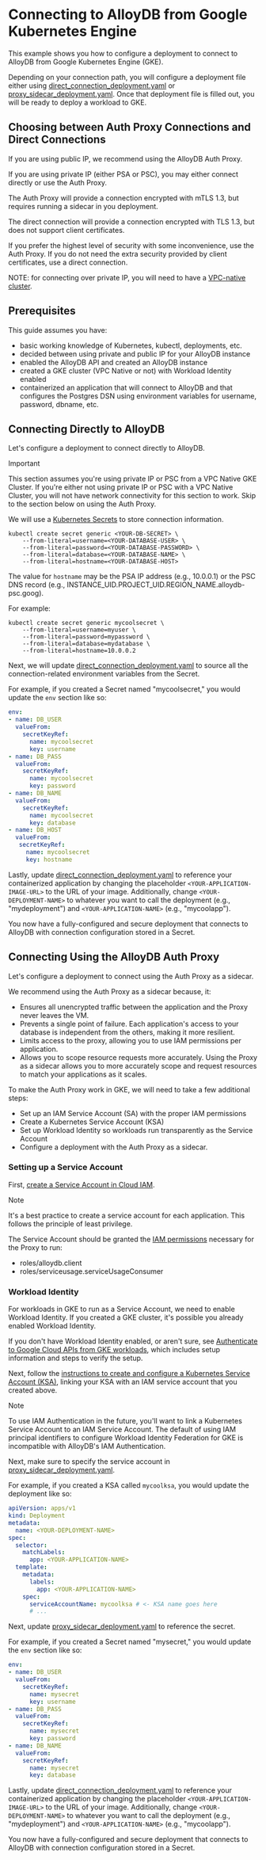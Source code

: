 # Connecting to AlloyDB from Google Kubernetes Engine

This example shows you how to configure a deployment to connect to AlloyDB from
Google Kubernetes Engine (GKE).

Depending on your connection path, you will configure a deployment file either
using [direct_connection_deployment.yaml][] or
[proxy_sidecar_deployment.yaml][]. Once that deployment file is filled out, you
will be ready to deploy a workload to GKE.

[direct_connection_deployment.yaml]: direct_connection_deployment.yaml
[proxy_sidecar_deployment.yaml]: proxy_sidecar_deployment.yaml

## Choosing between Auth Proxy Connections and Direct Connections

If you are using public IP, we recommend using the AlloyDB Auth Proxy.

If you are using private IP (either PSA or PSC), you may either connect
directly or use the Auth Proxy.

The Auth Proxy will provide a connection encrypted with mTLS 1.3, but requires
running a sidecar in you deployment.

The direct connection will provide a connection encrypted with TLS 1.3, but
does not support client certificates.

If you prefer the highest level of security with some inconvenience, use the
Auth Proxy. If you do not need the extra security provided by client
certificates, use a direct connection.

NOTE: for connecting over private IP, you will need to have a [VPC-native
cluster][vpc-native].

[vpc-native]: https://cloud.google.com/kubernetes-engine/docs/concepts/alias-ips

## Prerequisites

This guide assumes you have:

- basic working knowledge of Kubernetes, kubectl, deployments, etc.
- decided between using private and public IP for your AlloyDB instance
- enabled the AlloyDB API and created an AlloyDB instance
- created a GKE cluster (VPC Native or not) with Workload Identity enabled
- containerized an application that will connect to AlloyDB and that configures
  the Postgres DSN using environment variables for username, password, dbname,
  etc.

## Connecting Directly to AlloyDB

Let's configure a deployment to connect directly to AlloyDB.

> [!IMPORTANT]
> This section assumes you're using private IP or PSC from a VPC Native GKE
> Cluster. If you're either not using private IP or PSC with a VPC Native
> Cluster, you will not have network connectivity for this section to work.
> Skip to the section below on using the Auth Proxy.

We will use a [Kubernetes Secrets][ksa-secret] to store connection information.

[ksa-secret]: https://kubernetes.io/docs/concepts/configuration/secret/

```shell
kubectl create secret generic <YOUR-DB-SECRET> \
    --from-literal=username=<YOUR-DATABASE-USER> \
    --from-literal=password=<YOUR-DATABASE-PASSWORD> \
    --from-literal=database=<YOUR-DATABASE-NAME> \
    --from-literal=hostname=<YOUR-DATABASE-HOST>
```

The value for `hostname` may be the PSA IP address (e.g., 10.0.0.1) or the
PSC DNS record (e.g., INSTANCE_UID.PROJECT_UID.REGION_NAME.alloydb-psc.goog).

For example:

```
kubectl create secret generic mycoolsecret \
    --from-literal=username=myuser \
    --from-literal=password=mypassword \
    --from-literal=database=mydatabase \
    --from-literal=hostname=10.0.0.2
```

Next, we will update [direct_connection_deployment.yaml][] to source all the
connection-related environment variables from the Secret.

For example, if you created a Secret named "mycoolsecret," you would update the
`env` section like so:

```yaml
env:
- name: DB_USER
  valueFrom:
    secretKeyRef:
      name: mycoolsecret
      key: username
- name: DB_PASS
  valueFrom:
    secretKeyRef:
      name: mycoolsecret
      key: password
- name: DB_NAME
  valueFrom:
    secretKeyRef:
      name: mycoolsecret
      key: database
- name: DB_HOST
  valueFrom:
   secretKeyRef:
     name: mycoolsecret
     key: hostname
```

Lastly, update [direct_connection_deployment.yaml][] to reference your
containerized application by changing the placeholder
`<YOUR-APPLICATION-IMAGE-URL>` to the URL of your image. Additionally, change
`<YOUR-DEPLOYMENT-NAME>` to whatever you want to call the deployment (e.g.,
"mydeployment") and `<YOUR-APPLICATION-NAME>` (e.g., "mycoolapp").

You now have a fully-configured and secure deployment that connects to
AlloyDB with connection configuration stored in a Secret.

## Connecting Using the AlloyDB Auth Proxy

Let's configure a deployment to connect using the Auth Proxy as a sidecar.

We recommend using the Auth Proxy as a sidecar because, it:

- Ensures all unencrypted traffic between the application and the Proxy never
  leaves the VM.
- Prevents a single point of failure. Each application's access to your
  database is independent from the others, making it more resilient.
- Limits access to the proxy, allowing you to use IAM permissions per
  application.
- Allows you to scope resource requests more accurately. Using the Proxy as a
  sidecar allows you to more accurately scope and request resources to match
  your applications as it scales.

To make the Auth Proxy work in GKE, we will need to take a few additional
steps:

- Set up an IAM Service Account (SA) with the proper IAM permissions
- Create a Kubernetes Service Account (KSA)
- Set up Workload Identity so workloads run transparently as the Service
  Account
- Configure a deployment with the Auth Proxy as a sidecar.

### Setting up a Service Account

First, [create a Service Account in Cloud IAM][create-sa].

[create-sa]: https://cloud.google.com/iam/docs/service-accounts-create

> [!NOTE]
> It's a best practice to create a service account for each application. This
> follows the principle of least privilege.

The Service Account should be granted the [IAM permissions][iam] necessary for
the Proxy to run:

- roles/alloydb.client
- roles/serviceusage.serviceUsageConsumer

[iam]: https://cloud.google.com/alloydb/docs/auth-proxy/overview#how-authorized

### Workload Identity

For workloads in GKE to run as a Service Account, we need to enable Workload
Identity. If you created a GKE cluster, it's possible you already enabled
Workload Identity.

If you don't have Workload Identity enabled, or aren't sure, see [Authenticate
to Google Cloud APIs from GKE workloads][wi], which includes setup information
and steps to verify the setup.

[wi]: https://cloud.google.com/kubernetes-engine/docs/how-to/workload-identity

Next, follow the [instructions to create and configure a Kubernetes Service
Account (KSA)][ksa-setup], linking your KSA with an IAM service account that
you created above.

> [!NOTE]
> To use IAM Authentication in the future, you'll want to link a Kubernetes
> Service Account to an IAM Service Account. The default of using IAM principal
> identifiers to configure Workload Identity Federation for GKE is incompatible
> with AlloyDB's IAM Authentication.

[ksa-setup]: https://cloud.google.com/kubernetes-engine/docs/how-to/workload-identity#kubernetes-sa-to-iam

Next, make sure to specify the service account in
[proxy_sidecar_deployment.yaml][].

For example, if you created a KSA called `mycoolksa`, you would update the
deployment like so:

```yaml
apiVersion: apps/v1
kind: Deployment
metadata:
  name: <YOUR-DEPLOYMENT-NAME>
spec:
  selector:
    matchLabels:
      app: <YOUR-APPLICATION-NAME>
  template:
    metadata:
      labels:
        app: <YOUR-APPLICATION-NAME>
    spec:
      serviceAccountName: mycoolksa # <- KSA name goes here
      # ...
```

Next, update [proxy_sidecar_deployment.yaml][] to reference the secret.

For example, if you created a Secret named "mysecret," you would update the
`env` section like so:

```yaml
env:
- name: DB_USER
  valueFrom:
    secretKeyRef:
      name: mysecret
      key: username
- name: DB_PASS
  valueFrom:
    secretKeyRef:
      name: mysecret
      key: password
- name: DB_NAME
  valueFrom:
    secretKeyRef:
      name: mysecret
      key: database
```

Lastly, update [direct_connection_deployment.yaml][] to reference your
containerized application by changing the placeholder
`<YOUR-APPLICATION-IMAGE-URL>` to the URL of your image. Additionally, change
`<YOUR-DEPLOYMENT-NAME>` to whatever you want to call the deployment (e.g.,
"mydeployment") and `<YOUR-APPLICATION-NAME>` (e.g., "mycoolapp").

You now have a fully-configured and secure deployment that connects to
AlloyDB with connection configuration stored in a Secret.
